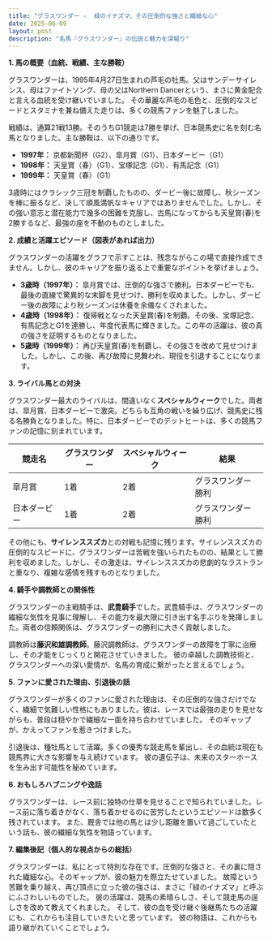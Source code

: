```yaml
---
title: "グラスワンダー -  緑のイナズマ、その圧倒的な強さと繊細な心"
date: 2025-06-09
layout: post
description: "名馬『グラスワンダー』の伝説と魅力を深堀り"
---
```


**1. 馬の概要（血統、戦績、主な勝鞍）**

グラスワンダーは、1995年4月27日生まれの芦毛の牡馬。父はサンデーサイレンス、母はファイトソング、母の父はNorthern Dancerという、まさに黄金配合と言える血統を受け継いでいました。  その華麗な芦毛の毛色と、圧倒的なスピードとスタミナを兼ね備えた走りは、多くの競馬ファンを魅了しました。

戦績は、通算21戦13勝。そのうちG1競走は7勝を挙げ、日本競馬史に名を刻む名馬となりました。主な勝鞍は、以下の通りです。

* **1997年：** 京都新聞杯（G2）、皐月賞（G1）、日本ダービー（G1）
* **1998年：** 天皇賞（春）（G1）、宝塚記念（G1）、有馬記念（G1）
* **1999年：** 天皇賞（春）（G1）

3歳時にはクラシック三冠を制覇したものの、ダービー後に故障し、秋シーズンを棒に振るなど、決して順風満帆なキャリアではありませんでした。しかし、その強い意志と潜在能力で幾多の困難を克服し、古馬になってからも天皇賞(春)を2勝するなど、最強の座を不動のものとしました。


**2. 成績と活躍エピソード（図表があれば出力）**

グラスワンダーの活躍をグラフで示すことは、残念ながらこの場で直接作成できません。しかし、彼のキャリアを振り返る上で重要なポイントを挙げましょう。

* **3歳時（1997年）：**  皐月賞では、圧倒的な強さで勝利。日本ダービーでも、最後の直線で驚異的な末脚を見せつけ、勝利を収めました。しかし、ダービー後の故障により秋シーズンは休養を余儀なくされました。
* **4歳時（1998年）：**  復帰戦となった天皇賞(春)を制覇。その後、宝塚記念、有馬記念とG1を連勝し、年度代表馬に輝きました。この年の活躍は、彼の真の強さを証明するものとなりました。
* **5歳時（1999年）：**  再び天皇賞(春)を制覇し、その強さを改めて見せつけました。しかし、この後、再び故障に見舞われ、現役を引退することになります。


**3. ライバル馬との対決**

グラスワンダー最大のライバルは、間違いなく**スペシャルウィーク**でした。両者は、皐月賞、日本ダービーで激突。どちらも互角の戦いを繰り広げ、競馬史に残る名勝負となりました。特に、日本ダービーでのデットヒートは、多くの競馬ファンの記憶に刻まれています。

| 競走名       | グラスワンダー | スペシャルウィーク | 結果                     |
|--------------|-----------------|-------------------|--------------------------|
| 皐月賞         | 1着               | 2着               | グラスワンダー勝利       |
| 日本ダービー     | 1着               | 2着               | グラスワンダー勝利       |

その他にも、**サイレンススズカ**との対戦も記憶に残ります。サイレンススズカの圧倒的なスピードに、グラスワンダーは苦戦を強いられたものの、結果として勝利を収めました。しかし、その激走は、サイレンススズカの悲劇的なラストランと重なり、複雑な感情を残すものとなりました。


**4. 騎手や調教師との関係性**

グラスワンダーの主戦騎手は、**武豊騎手**でした。武豊騎手は、グラスワンダーの繊細な気性を見事に理解し、その能力を最大限に引き出す名手ぶりを発揮しました。両者の信頼関係は、グラスワンダーの勝利に大きく貢献しました。

調教師は**藤沢和雄調教師**。藤沢調教師は、グラスワンダーの故障を丁寧に治療し、その才能をじっくりと開花させていきました。  彼の卓越した調教技術と、グラスワンダーへの深い愛情が、名馬の育成に繋がったと言えるでしょう。


**5. ファンに愛された理由、引退後の話**

グラスワンダーが多くのファンに愛された理由は、その圧倒的な強さだけでなく、繊細で気難しい性格にもありました。彼は、レースでは最強の走りを見せながらも、普段は穏やかで繊細な一面を持ち合わせていました。  そのギャップが、かえってファンを惹きつけました。

引退後は、種牡馬として活躍。多くの優秀な競走馬を輩出し、その血統は現在も競馬界に大きな影響を与え続けています。  彼の遺伝子は、未来のスターホースを生み出す可能性を秘めています。


**6. おもしろハプニングや逸話**

グラスワンダーは、レース前に独特の仕草を見せることで知られていました。レース前に落ち着きがなく、落ち着かせるのに苦労したというエピソードは数多く残されています。  また、厩舎では他の馬とは少し距離を置いて過ごしていたという話も、彼の繊細な気性を物語っています。


**7. 編集後記（個人的な視点からの総括）**

グラスワンダーは、私にとって特別な存在です。圧倒的な強さと、その裏に隠された繊細な心。そのギャップが、彼の魅力を際立たせていました。  故障という苦難を乗り越え、再び頂点に立った彼の強さは、まさに「緑のイナズマ」と呼ぶにふさわしいものでした。  彼の活躍は、競馬の素晴らしさ、そして競走馬の逞しさを改めて教えてくれました。  そして、彼の血を受け継ぐ後継馬たちの活躍にも、これからも注目していきたいと思っています。  彼の物語は、これからも語り継がれていくことでしょう。
